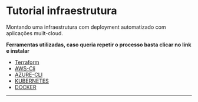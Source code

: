 # Tutorial infraestrutura

Montando uma infraestrutura com deployment automatizado com aplicações muilt-cloud.

**Ferramentas utilizadas, caso queria repetir o processo basta clicar no link e instalar**
* [Terraform](https://www.terraform.io/downloads.html)
* [AWS-Cli](https://docs.aws.amazon.com/pt_br/cli/latest/userguide/install-cliv2.html)
* [AZURE-CLI](https://docs.microsoft.com/pt-br/cli/azure/install-azure-cli?view=azure-cli-latest)
* [KUBERNETES](https://kubernetes.io/docs/tasks/tools/install-kubectl/)
* [DOCKER](https://docs.docker.com/get-docker/)
***
